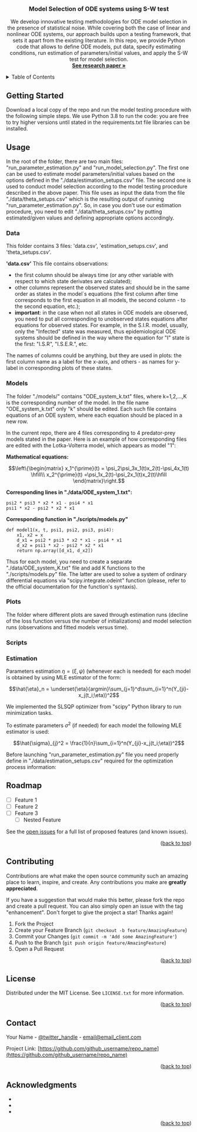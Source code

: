 <h3 align="center">Model Selection of ODE systems using S-W test</h3>

  <p align="center">
    We develop innovative testing methodologies for ODE model selection in the presence of statistical noise. 
    While covering both the case of linear and nonlinear ODE systems, our approach builds upon a testing framework, 
    that sets it apart from the existing literature. In this repo, we provide Python code that allows to define ODE models, put data,
    specify estimating conditions, run estimation of parameters/initial values, and apply the S-W test for model selection.
    <br />
    <a href="https://github.com/github_username/repo_name"><strong>See research paper »</strong></a>
  </p>
</div>



<!-- TABLE OF CONTENTS -->
<details>
  <summary>Table of Contents</summary>
  <ol>
    <li>
      <a href="#getting-started">Getting Started</a>
      <ul>
        <li><a href="#prerequisites">Prerequisites</a></li>
        <li><a href="#installation">Installation</a></li>
      </ul>
    </li>
    <li><a href="#usage">Usage</a></li>
    <li><a href="#roadmap">Roadmap</a></li>
    <li><a href="#contributing">Contributing</a></li>
    <li><a href="#license">License</a></li>
    <li><a href="#contact">Contact</a></li>
    <li><a href="#acknowledgments">Acknowledgments</a></li>
  </ol>
</details>

<!-- GETTING STARTED -->
## Getting Started

Download a local copy of the repo and run the model testing procedure with the following simple steps. We use Python 3.8 to run the code: you are free to try higher versions until stated in the requirements.txt file libraries can be installed.

<!-- USAGE EXAMPLES -->
## Usage
In the root of the folder, there are two main files: "run_parameter_estimation.py" and "run_model_selection.py". The first one can be used to estimate model parameters/initial values based on the options defined in the "./data/estimation_setups.csv" file. The second one is used to conduct model selection according to the model testing procedure described in the above paper. This file uses as input the data from the file "./data/theta_setups.csv" which is the resulting output of running "run_parameter_estimation.py". So, in case you don't use our estimation procedure, you need to edit "./data/theta_setups.csv" by putting estimated/given values and defining appropriate options accordingly.

### Data
This folder contains 3 files: 'data.csv', 'estimation_setups.csv', and 'theta_setups.csv'.

**'data.csv'**
This file contains observations:
- the first column should be always time (or any other variable with respect to which state derivates are calculated);
- other columns represent the observed states and should be in the same order as states in the model`s equations (the first column after time corresponds to the first equation in all models, the second column - to the second equation, etc.);
- **important**: in the case when not all states in ODE models are observed, you need to put all corresponding to unobserved states equations after equations for observed states. For example, in the S.I.R. model, usually, only the "Infected" state was measured, thus epidemiological ODE systems should be defined in the way where the equation for "I" state is the first: "I.S.R", "I.S.E.R.", etc.
  
The names of columns could be anything, but they are used in plots: the first column name as a label for the x-axis, and others - as names for y-label in corresponding plots of these states.


### Models
The folder "./models/" contains "ODE_system_k.txt" files, where k=1,2,...,K is the corresponding number of the model. In the file name "ODE_system_k.txt" only "k" should be edited. Each such file contains equations of an ODE system, where each equation should be placed in a new row. 

In the current repo, there are 4 files corresponding to 4 predator-prey models stated in the paper. Here is an example of how corresponding files are edited with the Lotka-Volterra model, which appears as model "1":

**Mathematical equations:**
```math
\left\{\begin{matrix}
x_1^{\prime}(t) = \psi_2\psi_3x_1(t)x_2(t)-\psi_4x_1(t) \hfill\\
x_2^{\prime}(t) =\psi_1x_2(t)-\psi_2x_1(t)x_2(t)\hfill
\end{matrix}\right.
```      
**Corresponding lines in "./data/ODE_system_1.txt":**
```
psi2 * psi3 * x2 * x1 - psi4 * x1
psi1 * x2 - psi2 * x2 * x1
```
**Corresponding function in "./scripts/models.py"**
```
def model1(x, t, psi1, psi2, psi3, psi4):
    x1, x2 = x
    d_x1 = psi2 * psi3 * x2 * x1 - psi4 * x1
    d_x2 = psi1 * x2 - psi2 * x2 * x1
    return np.array([d_x1, d_x2])
```
Thus for each model, you need to create a separate "./data/ODE_system_K.txt" file and add K functions to the "./scripts/models.py" file. The latter are used to solve a system of ordinary differential equations via "scipy.integrate.odeint" function (please, refer to the official documentation for the function's syntaxis).

### Plots

The folder where different plots are saved through estimation runs (decline of the loss function versus the number of initializations) and model selection runs (observations and fitted models versus time).

### Scripts

### Estimation
Parameters estimation  $\eta = (\xi, \psi)$ (whenever each is needed) for each model is obtained by using MLE estimator of the form:
```math
\hat{\eta}_n = \underset{\eta}{argmin}\sum_{j=1}^d\sum_{i=1}^n(Y_{ji}-x_j(t_i;\eta))^2
```
We implemented the SLSQP optimizer from "scipy" Python library to run minimization tasks.

To estimate parameters $\sigma^2$ (if needed) for each model the following MLE estimator is used:
```math
\hat{\sigma}_{j}^2 = \frac{1}{n}\sum_{i=1}^n(Y_{ji}-x_j(t_i;\eta))^2
```
Before launching "run_parameter_estimation.py" file you need properly define in "./data/estimation_setups.csv" required for the optimization process information:


<!-- ROADMAP -->
## Roadmap

- [ ] Feature 1
- [ ] Feature 2
- [ ] Feature 3
    - [ ] Nested Feature

See the [open issues](https://github.com/github_username/repo_name/issues) for a full list of proposed features (and known issues).

<p align="right">(<a href="#readme-top">back to top</a>)</p>



<!-- CONTRIBUTING -->
## Contributing

Contributions are what make the open source community such an amazing place to learn, inspire, and create. Any contributions you make are **greatly appreciated**.

If you have a suggestion that would make this better, please fork the repo and create a pull request. You can also simply open an issue with the tag "enhancement".
Don't forget to give the project a star! Thanks again!

1. Fork the Project
2. Create your Feature Branch (`git checkout -b feature/AmazingFeature`)
3. Commit your Changes (`git commit -m 'Add some AmazingFeature'`)
4. Push to the Branch (`git push origin feature/AmazingFeature`)
5. Open a Pull Request

<p align="right">(<a href="#readme-top">back to top</a>)</p>



<!-- LICENSE -->
## License

Distributed under the MIT License. See `LICENSE.txt` for more information.

<p align="right">(<a href="#readme-top">back to top</a>)</p>



<!-- CONTACT -->
## Contact

Your Name - [@twitter_handle](https://twitter.com/twitter_handle) - email@email_client.com

Project Link: [https://github.com/github_username/repo_name](https://github.com/github_username/repo_name)

<p align="right">(<a href="#readme-top">back to top</a>)</p>



<!-- ACKNOWLEDGMENTS -->
## Acknowledgments

* []()
* []()
* []()

<p align="right">(<a href="#readme-top">back to top</a>)</p>



<!-- MARKDOWN LINKS & IMAGES -->
<!-- https://www.markdownguide.org/basic-syntax/#reference-style-links -->
[contributors-shield]: https://img.shields.io/github/contributors/github_username/repo_name.svg?style=for-the-badge
[contributors-url]: https://github.com/github_username/repo_name/graphs/contributors
[forks-shield]: https://img.shields.io/github/forks/github_username/repo_name.svg?style=for-the-badge
[forks-url]: https://github.com/github_username/repo_name/network/members
[stars-shield]: https://img.shields.io/github/stars/github_username/repo_name.svg?style=for-the-badge
[stars-url]: https://github.com/github_username/repo_name/stargazers
[issues-shield]: https://img.shields.io/github/issues/github_username/repo_name.svg?style=for-the-badge
[issues-url]: https://github.com/github_username/repo_name/issues
[license-shield]: https://img.shields.io/github/license/github_username/repo_name.svg?style=for-the-badge
[license-url]: https://github.com/github_username/repo_name/blob/master/LICENSE.txt
[linkedin-shield]: https://img.shields.io/badge/-LinkedIn-black.svg?style=for-the-badge&logo=linkedin&colorB=555
[linkedin-url]: https://linkedin.com/in/linkedin_username
[product-screenshot]: images/screenshot.png
[Next.js]: https://img.shields.io/badge/next.js-000000?style=for-the-badge&logo=nextdotjs&logoColor=white
[Next-url]: https://nextjs.org/
[React.js]: https://img.shields.io/badge/React-20232A?style=for-the-badge&logo=react&logoColor=61DAFB
[React-url]: https://reactjs.org/
[Vue.js]: https://img.shields.io/badge/Vue.js-35495E?style=for-the-badge&logo=vuedotjs&logoColor=4FC08D
[Vue-url]: https://vuejs.org/
[Angular.io]: https://img.shields.io/badge/Angular-DD0031?style=for-the-badge&logo=angular&logoColor=white
[Angular-url]: https://angular.io/
[Svelte.dev]: https://img.shields.io/badge/Svelte-4A4A55?style=for-the-badge&logo=svelte&logoColor=FF3E00
[Svelte-url]: https://svelte.dev/
[Laravel.com]: https://img.shields.io/badge/Laravel-FF2D20?style=for-the-badge&logo=laravel&logoColor=white
[Laravel-url]: https://laravel.com
[Bootstrap.com]: https://img.shields.io/badge/Bootstrap-563D7C?style=for-the-badge&logo=bootstrap&logoColor=white
[Bootstrap-url]: https://getbootstrap.com
[JQuery.com]: https://img.shields.io/badge/jQuery-0769AD?style=for-the-badge&logo=jquery&logoColor=white
[JQuery-url]: https://jquery.com 
